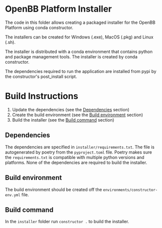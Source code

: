 # OpenBB Platform Installer

The code in this folder allows creating a packaged installer for the OpenBB Platform using conda constructor.

The installers can be created for Windows (.exe), MacOS (.pkg) and Linux (.sh).

The installer is distributed with a conda environment that contains python and package management tools.
The installer is created by conda constructor.

The dependencies required to run the application are installed from pypi by the constructor's post_install script.

# Build Instructions

1. Update the dependencies (see the [Dependencies](#dependencies) section)
2. Create the build environment (see the [Build environment](#build-environment) section)
3. Build the installer (see the [Build command](#build-command) section)

## Dependencies

The dependencies are specified in `installer/requirements.txt`. The file is autogenerated by poetry from the `pyproject.toml` file. Poetry makes sure the `requirements.txt` is compatible with multiple python versions and platforms. None of the dependencies are required to build the installer.

## Build environment

The build environment should be created off the `environments/constructor-env.yml` file.

## Build command

In the `installer` folder run `constructor .` to build the installer.
